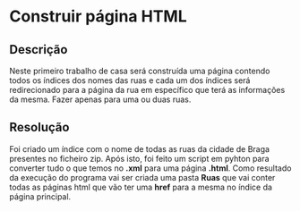 # Construir página HTML 

## Descrição
Neste primeiro trabalho de casa será construída uma página contendo todos os índices dos nomes das ruas e cada um dos índices será redirecionado para a página da rua em específico que terá as informações da mesma. Fazer apenas para uma ou duas ruas.

## Resolução
Foi criado um índice com o nome de todas as ruas da cidade de Braga presentes no ficheiro zip. Após isto, foi feito um script em pyhton para converter tudo o que temos no **.xml** para uma página **.html**. Como resultado da execução do programa vai ser criada uma pasta **Ruas** que vai conter todas as páginas html que vão ter uma **href** para a mesma no índice da página principal.